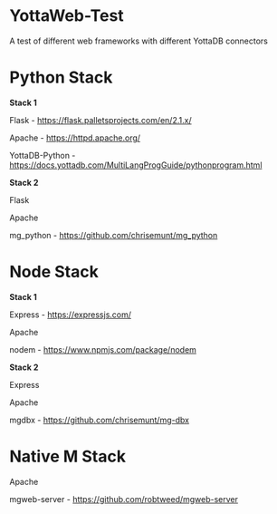 # YottaWeb-Test

A test of different web frameworks with different YottaDB connectors

# Python Stack

**Stack 1**

Flask - https://flask.palletsprojects.com/en/2.1.x/

Apache - https://httpd.apache.org/

YottaDB-Python - https://docs.yottadb.com/MultiLangProgGuide/pythonprogram.html

**Stack  2**

Flask

Apache

mg_python - https://github.com/chrisemunt/mg_python


# Node Stack

**Stack 1**

Express - https://expressjs.com/

Apache

nodem - https://www.npmjs.com/package/nodem

**Stack 2**

Express

Apache

mgdbx - https://github.com/chrisemunt/mg-dbx


# Native M Stack

Apache

mgweb-server - https://github.com/robtweed/mgweb-server



